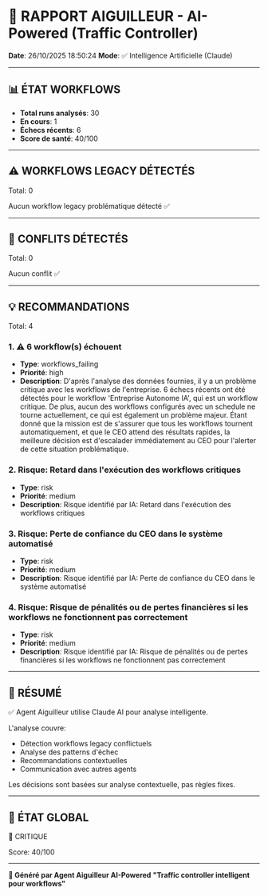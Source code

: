 # 🚦 RAPPORT AIGUILLEUR - AI-Powered (Traffic Controller)

**Date**: 26/10/2025 18:50:24
**Mode**: ✅ Intelligence Artificielle (Claude)

---

## 📊 ÉTAT WORKFLOWS

- **Total runs analysés**: 30
- **En cours**: 1
- **Échecs récents**: 6
- **Score de santé**: 40/100

---

## ⚠️  WORKFLOWS LEGACY DÉTECTÉS

Total: 0



Aucun workflow legacy problématique détecté ✅

---

## 🚨 CONFLITS DÉTECTÉS

Total: 0

Aucun conflit ✅

---

## 💡 RECOMMANDATIONS

Total: 4


### 1. ⚠️ 6 workflow(s) échouent

- **Type**: workflows_failing
- **Priorité**: high
- **Description**: D'après l'analyse des données fournies, il y a un problème critique avec les workflows de l'entreprise. 6 échecs récents ont été détectés pour le workflow 'Entreprise Autonome IA', qui est un workflow critique. De plus, aucun des workflows configurés avec un schedule ne tourne actuellement, ce qui est également un problème majeur. Étant donné que la mission est de s'assurer que tous les workflows tournent automatiquement, et que le CEO attend des résultats rapides, la meilleure décision est d'escalader immédiatement au CEO pour l'alerter de cette situation problématique.


### 2. Risque: Retard dans l'exécution des workflows critiques

- **Type**: risk
- **Priorité**: medium
- **Description**: Risque identifié par IA: Retard dans l'exécution des workflows critiques


### 3. Risque: Perte de confiance du CEO dans le système automatisé

- **Type**: risk
- **Priorité**: medium
- **Description**: Risque identifié par IA: Perte de confiance du CEO dans le système automatisé


### 4. Risque: Risque de pénalités ou de pertes financières si les workflows ne fonctionnent pas correctement

- **Type**: risk
- **Priorité**: medium
- **Description**: Risque identifié par IA: Risque de pénalités ou de pertes financières si les workflows ne fonctionnent pas correctement




---

## 🎯 RÉSUMÉ

✅ Agent Aiguilleur utilise Claude AI pour analyse intelligente.

L'analyse couvre:
- Détection workflows legacy conflictuels
- Analyse des patterns d'échec
- Recommandations contextuelles
- Communication avec autres agents

Les décisions sont basées sur analyse contextuelle, pas règles fixes.

---

## 🔄 ÉTAT GLOBAL

🔴 CRITIQUE

Score: 40/100

---

**🚦 Généré par Agent Aiguilleur AI-Powered**
**"Traffic controller intelligent pour workflows"**
